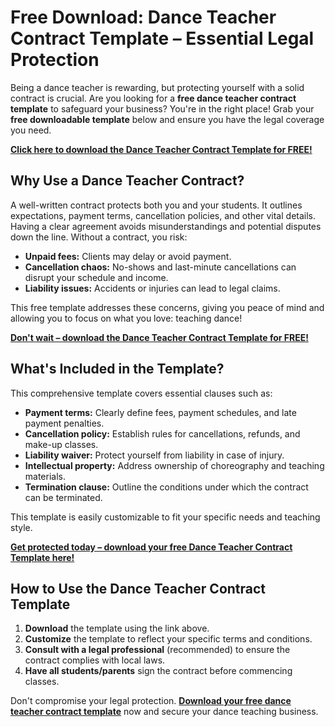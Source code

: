 # Free Download: Dance Teacher Contract Template – Essential Legal Protection

Being a dance teacher is rewarding, but protecting yourself with a solid contract is crucial. Are you looking for a **free dance teacher contract template** to safeguard your business? You're in the right place! Grab your **free downloadable template** below and ensure you have the legal coverage you need.

[**Click here to download the Dance Teacher Contract Template for FREE!**](https://udemywork.com/dance-teacher-contract-template)

## Why Use a Dance Teacher Contract?

A well-written contract protects both you and your students. It outlines expectations, payment terms, cancellation policies, and other vital details. Having a clear agreement avoids misunderstandings and potential disputes down the line. Without a contract, you risk:

*   **Unpaid fees:** Clients may delay or avoid payment.
*   **Cancellation chaos:** No-shows and last-minute cancellations can disrupt your schedule and income.
*   **Liability issues:** Accidents or injuries can lead to legal claims.

This free template addresses these concerns, giving you peace of mind and allowing you to focus on what you love: teaching dance!

[**Don't wait – download the Dance Teacher Contract Template for FREE!**](https://udemywork.com/dance-teacher-contract-template)

## What's Included in the Template?

This comprehensive template covers essential clauses such as:

*   **Payment terms:** Clearly define fees, payment schedules, and late payment penalties.
*   **Cancellation policy:** Establish rules for cancellations, refunds, and make-up classes.
*   **Liability waiver:** Protect yourself from liability in case of injury.
*   **Intellectual property:** Address ownership of choreography and teaching materials.
*   **Termination clause:** Outline the conditions under which the contract can be terminated.

This template is easily customizable to fit your specific needs and teaching style.

[**Get protected today – download your free Dance Teacher Contract Template here!**](https://udemywork.com/dance-teacher-contract-template)

## How to Use the Dance Teacher Contract Template

1.  **Download** the template using the link above.
2.  **Customize** the template to reflect your specific terms and conditions.
3.  **Consult with a legal professional** (recommended) to ensure the contract complies with local laws.
4.  **Have all students/parents** sign the contract before commencing classes.

Don't compromise your legal protection. **[Download your free dance teacher contract template](https://udemywork.com/dance-teacher-contract-template)** now and secure your dance teaching business.
